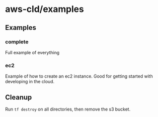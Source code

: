 # aws-cld/examples

## Examples

### complete

Full example of everything


### ec2

Example of how to create an ec2 instance.  Good for getting started with developing in the cloud.

## Cleanup

Run `tf destroy` on all directories, then remove the s3 bucket.

